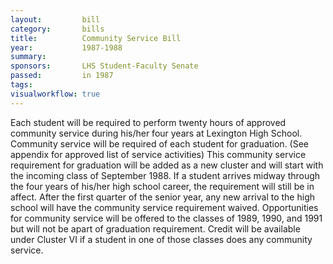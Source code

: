 ```yaml
---  
layout:         bill
category:       bills
title:          Community Service Bill
year:           1987-1988
summary:        
sponsors:       LHS Student-Faculty Senate
passed:         in 1987
tags:           
visualworkflow: true
---
```


Each student will be required to perform twenty hours of approved community service during his/her four years at Lexington High School.
Community service will be required of each student for graduation. (See appendix for approved list of service activities)
This community service requirement for graduation will be added as a new cluster and will start with the incoming class of September 1988.
If a student arrives midway through the four years of his/her high school career, the requirement will still be in affect. After the first quarter of the senior year, any new arrival to the high school will have the community service requirement waived.
Opportunities for community service will be offered to the classes of 1989, 1990, and 1991 but will not be apart of graduation requirement. Credit will be available under Cluster VI if a student in one of those classes does any community service.
